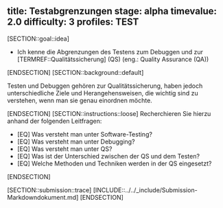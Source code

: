 title: Testabgrenzungen
stage: alpha
timevalue: 2.0
difficulty: 3
profiles: TEST
---
[SECTION::goal::idea]

- Ich kenne die Abgrenzungen des Testens zum Debuggen und zur [TERMREF::Qualitätssicherung] (QS) (eng.: Quality Assurance (QA))

[ENDSECTION]
[SECTION::background::default]

Testen und Debuggen gehören zur Qualitätssicherung, haben jedoch unterschiedliche Ziele und Herangehensweisen, die wichtig sind
zu verstehen, wenn man sie genau einordnen möchte.

[ENDSECTION]
[SECTION::instructions::loose]
Recherchieren Sie hierzu anhand der folgenden Leitfragen:

- [EQ] Was versteht man unter Software-Testing?
- [EQ] Was versteht man unter Debugging?
- [EQ] Was versteht man unter QS?
- [EQ] Was ist der Unterschied zwischen der QS und dem Testen?
- [EQ] Welche Methoden und Techniken werden in der QS eingesetzt?

[ENDSECTION]

[SECTION::submission::trace]
[INCLUDE::../../_include/Submission-Markdowndokument.md]
[ENDSECTION]
